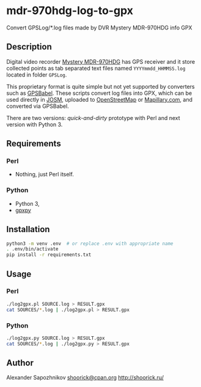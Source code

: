 # mdr-970hdg-log-to-gpx

Convert GPSLog/*.log files made by DVR Mystery MDR-970HDG info GPX

## Description

Digital video recorder
[Mystery MDR-970HDG](http://mysteryelectronics.ru/videoregistri-s-odnoie-kameroie/1432-mdr-970hdg)
has GPS receiver and it store collected points as tab separated
text files named `YYYYmmdd_HHMMSS.log` located in folder `GPSLog`.

This proprietary format is quite simple but not yet supported by converters
such as [GPSBabel](https://www.gpsbabel.org/). These scripts convert log files
into GPX, which can be used directly in [JOSM](https://josm.openstreetmap.de/),
uploaded to [OpenStreetMap](http://www.openstreetmap.org/)
or [Mapillary.com](https://www.mapillary.com/), and converted via GPSBabel.

There are two versions: _quick-and-dirty_ prototype with Perl and next version with Python 3.

## Requirements

### Perl

* Nothing, just Perl itself.

### Python

* Python 3,
* [gpxpy](https://pypi.org/project/gpxpy/)

## Installation

```bash
python3 -m venv .env  # or replace .env with appropriate name
. .env/bin/activate
pip install -r requirements.txt
```

## Usage

### Perl

```bash
./log2gpx.pl SOURCE.log > RESULT.gpx
cat SOURCES/*.log | ./log2gpx.pl > RESULT.gpx
```

### Python

```bash
./log2gpx.py SOURCE.log > RESULT.gpx
cat SOURCES/*.log | ./log2gpx.py > RESULT.gpx
```

## Author

Alexander Sapozhnikov shoorick@cpan.org http://shoorick.ru/
